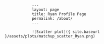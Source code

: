
                ---
                layout: page
                title: Ryan Profile Page
                permalink: /about/
                ---

                ![Scatter plot]({ site.baseurl }/assets/plots/matchup_scatter_Ryan.png)
                